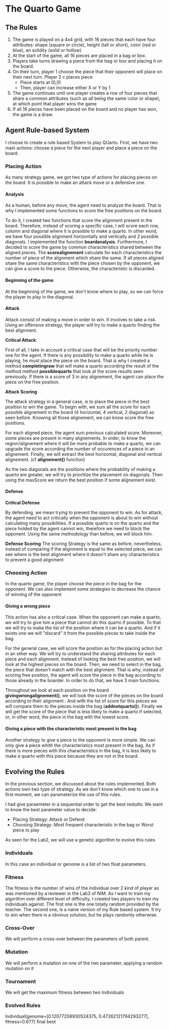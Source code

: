# The Quarto Game

## The Rules
1. The game is played on a 4x4 grid, with 16 pieces that each have four attributes: shape (square or circle), height (tall or short), color (red or blue), an solidity (solid or hollow)
2. At the start of the game, all 16 pieces are placed in a bag or box.
3. Players take turns drawing a piece from the bag or box and placing it on the board.
4. On their turn, player 1 choose the piece that their opponent will place on their next turn. Player 2 c places piece
    * Piece starts at (0,0)
    * Then, player can increase either X or Y by 1
5. The game continues until one player creates a row of four pieces that share a common attributes (such as all being the same color or shape), at which point that player wins the game
6. If all 16 pieces have been placed on the board and no player has won, the game is a draw.

## Agent Rule-based System
I choose to create a rule based System to play QUarto. First, we have two main actions: choose a piece for the next player and place a piece on the board. 
### Placing Action
As many strategy game, we got two type of actions for placing pieces on the board. It is possible to make an attack move or a defensive one.


#### Analysis
As a human, before any move, the agent need to analyze the board. That is why I implemented some functions to score the free positions on the board. 

To do it, I created two functions that score the alignment present in the board. Therefore, instead of scoring a specific case, I will score each row, column and diagonal where it is possible to make a quarto. In other word, we have four possible alignment horizontally and vertically and 2 possible diagonals. I implemented the function **boardanalysis**. Furthermore, I decided to score the game by common characteristics shared between the aligned pieces. The **scorealignement** calculate for each characteristics the number of piece of the alignment which share the same. If all pieces aligned share the same characteristics with the piece chosen by the opponent, we can give a score to the piece. Otherwise, the characteristic is discarded. 

#### Beginning of the game
At the beginning of the game, we don't know where to play, so we can force the player to play in the diagonal.

#### Attack
Attack consist of making a move in order to win. It involves to take a risk. Using an offensive strategy, the player will try to make a quarto finding the best alignment. 


**Critical Attack**:

First of all, I take in account a critical case that will be the priority number one for the agent. If there is any possibility to make a quarto while he is playing, he must place the piece on the board. That is why I created a method **completingraw** that will make a quarto according the result of the method method **possiblequarto** that look at the score results seen previously. If there is a score of 3 in any alignement, the agent can place the piece on the free position. 

**Attack Scoring**

The attack strategy in a general case, is to place the piece in the best position to win the game. To begin with, we sum all the score for each possible alignement in the board (4 horizontal, 4 vertical, 2 diagonal) as seen before. Knowing all those alignement, we can know score the free positions.

For each aligned piece, the agent sum previous calculated score. Moreover, some pieces are present in many alignements. In order, to know the region/alignement where it will be more probable to make a quarto, we can upgrade the score according the number of occurences of a piece in an alignement. Finally, we will extract the best horizontal, diagonal and vertical alignement. (cf 
**alignement()** function)

As the two diagonals are the positions where the probability of making a quarto are greater, we will try to prioritize the placement on diagonals. Then using the maxScore we return the best position if some alignement exist.

#### Defense

**Critical Defense**

By defending, we mean trying to prevent the opponent to win. As for attack, the agent need to act critically when the opponent is about to win without calculating many possibilities. If a possible quarto is on the quarto and the piece holded by the agent cannot win, therefore we need to block the opponent. Using the same methodology than before, we will block him.


**Defense Scoring**
The scoring Strategy is the same as before, nevertheless, instead of comparing if the alignment is equal to the selected piece, we can see where is the best alignment where it doesn't share any characteristics to prevent a good alignment


### Choosing Action

In the quarto game, the player choose the piece in the bag for the opponent. We can also implement some strategies to decrease the chance of winning of the opponent

#### Giving a wrong piece
This action has also a critical case. When the opponent can make a quarto, we will try to give him a piece that cannot do this quarto if possible. To that we will try to make the list of the position where it can be a quarto. And if it exists one we will "discard" it from the possible pieces to take inside the bag.

For the general case, we will score the position as for the placing action but in an other way. We will try to understand the sharing attributes for each piece and each alignment. Instead of looking the best free position, we will look at the highest pieces on the board. Then, we need to select in the bag, the piece that doesn't match with the best alignment. That is why, instead of scoring free position, the agent will score the piece in the bag according to those already in the boarder. In order to do that, we have 3 main functions. 

Throughout we look at each position on the board **givingwrongalignement()**, we will look the score of the pieces on the board according to their alignment . And with the list of score for this pieces we will compare them to the pieces inside the bag (**addnotquarto()**). Finally we will get the score of the piece that is less likely to make a quarto  if selected, or, in other word, the piece in the bag with the lowest score.

#### Giving a piece with the characteristic most present in the bag

Another strategy to give a piece to the opponent is more simple. We can only give a piece whith the characteristics most present in the bag. As if there is more pieces with this characteristics in the bag, it is less likely to make a quarto with this piece because they are not in the board.


## Evolving the Rules

In the previous section, we discussed about the rules implemented. Both actions own two type of strategy. As we don't know which one to use in a first moment, we can parameterize the use of this rules. 

I had give paraemeter in a sequential order to get the best restults: We want to know the best parameter value to decide:

- Placing Strategy: Attack or Defend
- Choosing Strategy: Most frequent characteristic in the bag or Worst piece to play

As seen for the Lab2, we will use a genetic algorithm to evolve this rules

### Individuals
In this case an individual or genome is a list of two float parameters.

### Fitness
The fitness is the number of wins of the individual over 2 kind of player as was mentioned by a reviewer in the Lab3 of NIM. As I want to train my algorithm over different level of difficulty, I created two players to train my individuals against. The first one is the one totally random provided by the teacher. The second one, is a naive version of my Rule based system. It try to win when there is a obvious solution, but he plays randomly otherwise.

### Cross-Over
We will perform a cross-over between the parameters of both parent.

### Mutation
We will perform a mutation on one of the two parameter, applying a random mutation on it

### Tournament
We will get the maximum fitness between two Individuals

### Evolved Rules

Individual(genome=[0.12077208930524375, 0.47262121794293277], fitness=0.677) final best 



